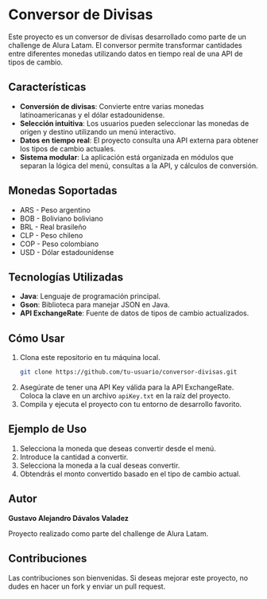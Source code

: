 # Conversor de Divisas

Este proyecto es un conversor de divisas desarrollado como parte de un challenge de Alura Latam. El conversor permite transformar cantidades entre diferentes monedas utilizando datos en tiempo real de una API de tipos de cambio.

## Características

- **Conversión de divisas**: Convierte entre varias monedas latinoamericanas y el dólar estadounidense.
- **Selección intuitiva**: Los usuarios pueden seleccionar las monedas de origen y destino utilizando un menú interactivo.
- **Datos en tiempo real**: El proyecto consulta una API externa para obtener los tipos de cambio actuales.
- **Sistema modular**: La aplicación está organizada en módulos que separan la lógica del menú, consultas a la API, y cálculos de conversión.

## Monedas Soportadas

- ARS - Peso argentino
- BOB - Boliviano boliviano
- BRL - Real brasileño
- CLP - Peso chileno
- COP - Peso colombiano
- USD - Dólar estadounidense

## Tecnologías Utilizadas

- **Java**: Lenguaje de programación principal.
- **Gson**: Biblioteca para manejar JSON en Java.
- **API ExchangeRate**: Fuente de datos de tipos de cambio actualizados.

## Cómo Usar

1. Clona este repositorio en tu máquina local.
   ```bash
   git clone https://github.com/tu-usuario/conversor-divisas.git
   ```
2. Asegúrate de tener una API Key válida para la API ExchangeRate. Coloca la clave en un archivo `apiKey.txt` en la raíz del proyecto.
3. Compila y ejecuta el proyecto con tu entorno de desarrollo favorito.

## Ejemplo de Uso

1. Selecciona la moneda que deseas convertir desde el menú.
2. Introduce la cantidad a convertir.
3. Selecciona la moneda a la cual deseas convertir.
4. Obtendrás el monto convertido basado en el tipo de cambio actual.

## Autor

**Gustavo Alejandro Dávalos Valadez**

Proyecto realizado como parte del challenge de Alura Latam.

## Contribuciones

Las contribuciones son bienvenidas. Si deseas mejorar este proyecto, no dudes en hacer un fork y enviar un pull request.
